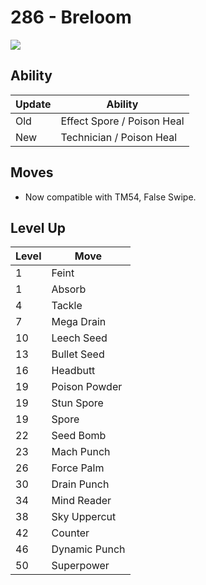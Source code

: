 # 286 - Breloom
![][286]

## Ability

Update | Ability
---    | ---
Old    | Effect Spore / Poison Heal
New    | Technician / Poison Heal

## Moves

 - Now compatible with TM54, False Swipe.

## Level Up

Level | Move
---   | ---
  1   | Feint
  1   | Absorb
  4   | Tackle
  7   | Mega Drain
 10   | Leech Seed
 13   | Bullet Seed
 16   | Headbutt
 19   | Poison Powder
 19   | Stun Spore
 19   | Spore
 22   | Seed Bomb
 23   | Mach Punch
 26   | Force Palm
 30   | Drain Punch
 34   | Mind Reader
 38   | Sky Uppercut
 42   | Counter
 46   | Dynamic Punch
 50   | Superpower



[286]: /img/pokemon/286.png

